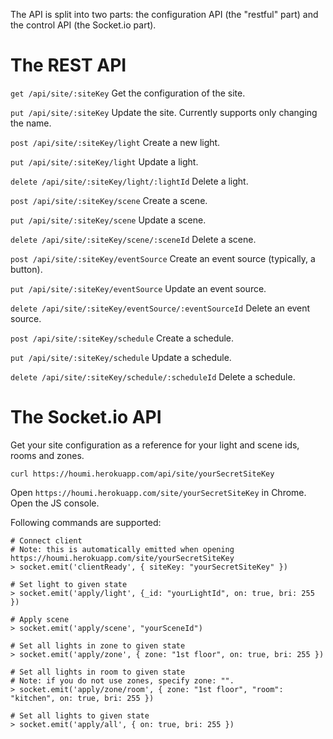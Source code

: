 The API is split into two parts: the configuration API (the "restful" part) and the control API (the Socket.io part).

# The REST API

`get /api/site/:siteKey` Get the configuration of the site.

`put /api/site/:siteKey` Update the site. Currently supports only changing the name.

`post /api/site/:siteKey/light` Create a new light.

`put /api/site/:siteKey/light` Update a light.

`delete /api/site/:siteKey/light/:lightId` Delete a light.

`post /api/site/:siteKey/scene` Create a scene.

`put /api/site/:siteKey/scene` Update a scene.

`delete /api/site/:siteKey/scene/:sceneId` Delete a scene.

`post /api/site/:siteKey/eventSource` Create an event source (typically, a button).

`put /api/site/:siteKey/eventSource` Update an event source.

`delete /api/site/:siteKey/eventSource/:eventSourceId` Delete an event source.

`post /api/site/:siteKey/schedule` Create a schedule.

`put /api/site/:siteKey/schedule` Update a schedule.

`delete /api/site/:siteKey/schedule/:scheduleId` Delete a schedule.

# The Socket.io API

Get your site configuration as a reference for your light and scene ids, rooms and zones.

    curl https://houmi.herokuapp.com/api/site/yourSecretSiteKey

Open `https://houmi.herokuapp.com/site/yourSecretSiteKey` in Chrome. Open the JS console.

Following commands are supported:

    # Connect client
    # Note: this is automatically emitted when opening https://houmi.herokuapp.com/site/yourSecretSiteKey
    > socket.emit('clientReady', { siteKey: "yourSecretSiteKey" })

    # Set light to given state
    > socket.emit('apply/light', {_id: "yourLightId", on: true, bri: 255 })

    # Apply scene
    > socket.emit('apply/scene', "yourSceneId")

    # Set all lights in zone to given state
    > socket.emit('apply/zone', { zone: "1st floor", on: true, bri: 255 })

    # Set all lights in room to given state
    # Note: if you do not use zones, specify zone: "".
    > socket.emit('apply/zone/room', { zone: "1st floor", "room": "kitchen", on: true, bri: 255 })

    # Set all lights to given state
    > socket.emit('apply/all', { on: true, bri: 255 })
